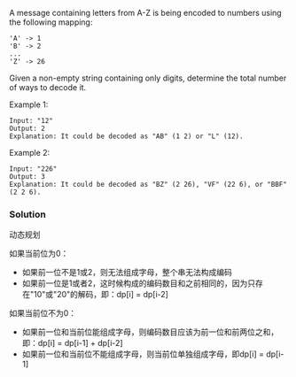 A message containing letters from A-Z is being encoded to numbers using the following mapping:

```
'A' -> 1
'B' -> 2
...
'Z' -> 26
```


Given a non-empty string containing only digits, determine the total number of ways to decode it.

Example 1:

```
Input: "12"
Output: 2
Explanation: It could be decoded as "AB" (1 2) or "L" (12).
```


Example 2:

```
Input: "226"
Output: 3
Explanation: It could be decoded as "BZ" (2 26), "VF" (22 6), or "BBF" (2 2 6).
```

### Solution

动态规划

如果当前位为0：

- 如果前一位不是1或2，则无法组成字母，整个串无法构成编码
- 如果前一位是1或者2，这时候构成的编码数目和之前相同的，因为只存在"10"或"20"的解码，即：dp[i] = dp[i-2]

如果当前位不为0：

- 如果前一位和当前位能组成字母，则编码数目应该为前一位和前两位之和，即：dp[i] = dp[i-1] + dp[i-2]
- 如果前一位和当前位不能组成字母，则当前位单独组成字母，即dp[i] = dp[i-1]